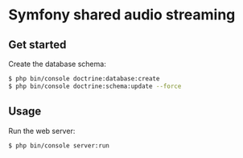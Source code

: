 # Symfony shared audio streaming


## Get started

Create the database schema:
```sh
$ php bin/console doctrine:database:create
$ php bin/console doctrine:schema:update --force
```

## Usage

Run the web server:
```sh
$ php bin/console server:run
```